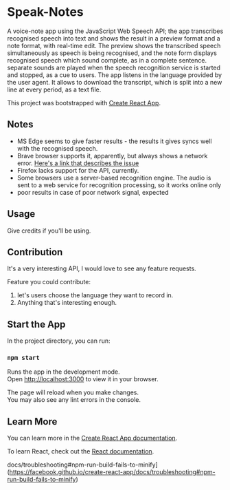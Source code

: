# Speak-Notes

A voice-note app using the JavaScript Web Speech API; the app transcribes recognised speech into text and shows the result in a preview format and a note format, with real-time edit. The preview shows the transcribed speech simultaneously as speech is being recognised, and the note form displays recognised speech which sound complete, as in a complete sentence. separate sounds are played when the speech recognition service is started and stopped, as a cue to users. The app listens in the language provided by the user agent. It allows to download the transcript, which is split into a new line at every period, as a text file.

This project was bootstrapped with [Create React App](https://github.com/facebook/create-react-app).

## Notes

- MS Edge seems to give faster results - the results it gives syncs well with the recognised speech.
- Brave browser supports it, apparently, but always shows a network error. [Here's a link that describes the issue](https://stackoverflow.com/questions/74113965/speechrecognition-emitting-network-error-event-in-brave-browser)
- Firefox lacks support for the API, currently.
- Some browsers use a server-based recognition engine. The audio is sent to a web service for recognition processing, so it works online only
- poor results in case of poor network signal, expected

## Usage

Give credits if you'll be using.

## Contribution

It's a very interesting API, I would love to see any feature requests.

Feature you could contribute:

1. let's users choose the language they want to record in.
2. Anything that's interesting enough.

## Start the App

In the project directory, you can run:

### `npm start`

Runs the app in the development mode.\
Open [http://localhost:3000](http://localhost:3000) to view it in your browser.

The page will reload when you make changes.\
You may also see any lint errors in the console.

## Learn More

You can learn more in the [Create React App documentation](https://facebook.github.io/create-react-app/docs/getting-started).

To learn React, check out the [React documentation](https://reactjs.org/).

docs/troubleshooting#npm-run-build-fails-to-minify](https://facebook.github.io/create-react-app/docs/troubleshooting#npm-run-build-fails-to-minify)
